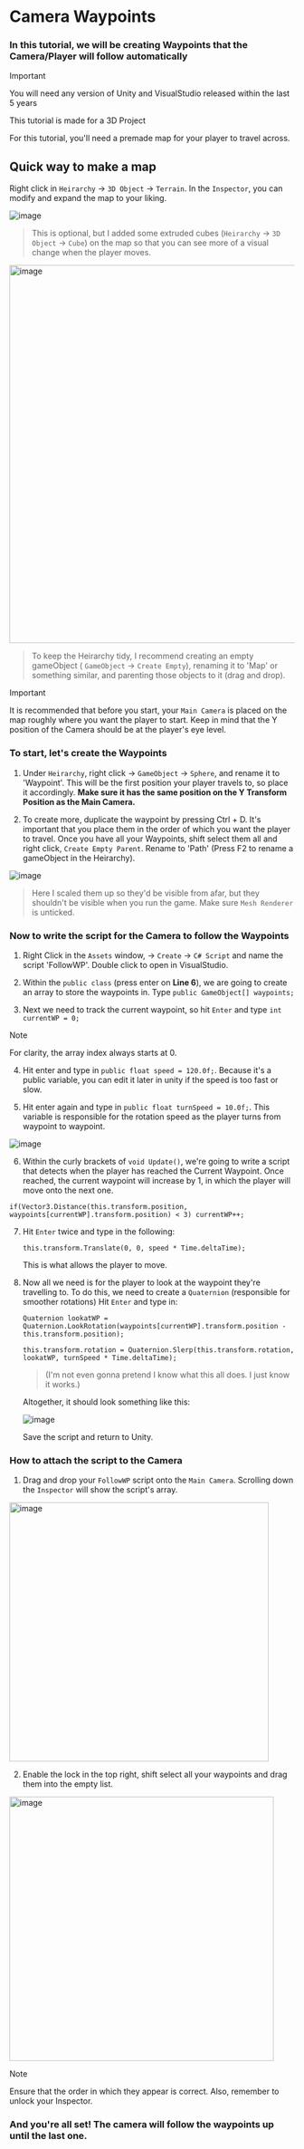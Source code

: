 # Camera Waypoints

### In this tutorial, we will be creating Waypoints that the Camera/Player will follow automatically

> [!IMPORTANT]
> You will need any version of Unity and VisualStudio released within the last 5 years
> 
> This tutorial is made for a 3D Project
> 
> For this tutorial, you'll need a premade map for your player to travel across.

## Quick way to make a map

Right click in `Heirarchy` -> `3D Object` -> `Terrain`. In the `Inspector`, you can modify and expand the map to your liking.

![image](https://github.com/user-attachments/assets/3f1390da-111b-4f28-a2fb-2c1d95bf3209)

> This is optional, but I added some extruded cubes (`Heirarchy` -> `3D Object` -> `Cube`) on the map so that you can see more of a visual change when the player moves.

<img width="668" alt="image" src="https://github.com/user-attachments/assets/af1ded51-7d86-4580-b49d-51058a72771d" />

> To keep the Heirarchy tidy, I recommend creating an empty gameObject ( `GameObject` -> `Create Empty`), renaming it to 'Map' or something similar, and parenting those objects to it (drag and drop).

> [!IMPORTANT]
> It is recommended that before you start, your `Main Camera` is placed on the map roughly where you want the player to start. Keep in mind that the Y position of the Camera should be at the player's eye level.


### To start, let's create the Waypoints

1. Under `Heirarchy`, right click -> `GameObject` -> `Sphere`, and rename it to 'Waypoint'. This will be the first position your player travels to, so place it accordingly. **Make sure it has the same position on the Y Transform Position as the Main Camera.**

2. To create more, duplicate the waypoint by pressing Ctrl + D. It's important that you place them in the order of which you want the player to travel. Once you have all your Waypoints, shift select them all and right click, `Create Empty Parent`. Rename to 'Path' (Press F2 to rename a gameObject in the Heirarchy).

![image](https://github.com/user-attachments/assets/fb7c124b-88ed-4f1c-a9cf-ecb3a6abb67e)

> Here I scaled them up so they'd be visible from afar, but they shouldn't be visible when you run the game. Make sure `Mesh Renderer` is unticked.


### Now to write the script for the Camera to follow the Waypoints
  
1. Right Click in the `Assets` window, -> `Create` -> `C# Script` and name the script 'FollowWP'. Double click to open in VisualStudio.

2. Within the `public class` (press enter on **Line 6**), we are going to create an array to store the waypoints in. Type `public GameObject[] waypoints;`

3. Next we need to track the current waypoint, so hit `Enter` and type `int currentWP = 0;`
> [!NOTE]
> For clarity, the array index always starts at 0.

4. Hit enter and type in `public float speed = 120.0f;`. Because it's a public variable, you can edit it later in unity if the speed is too fast or slow.

5. Hit enter again and type in `public float turnSpeed = 10.0f;`. This variable is responsible for the rotation speed as the player turns from waypoint to waypoint.

![image](https://github.com/user-attachments/assets/fa1b2194-f3a2-4d93-b5cb-8e0c926581cf)

6. Within the curly brackets of `void Update()`, we're going to write a script that detects when the player has reached the Current Waypoint. Once reached, the current waypoint will increase by 1, in which the player will move onto the next one.

  `if(Vector3.Distance(this.transform.position, waypoints[currentWP].transform.position) < 3)
       currentWP++;`

7. Hit `Enter` twice and type in the following:

   `this.transform.Translate(0, 0, speed * Time.deltaTime);`

   This is what allows the player to move.

8. Now all we need is for the player to look at the waypoint they're travelling to. To do this, we need to create a `Quaternion` (responsible for smoother rotations)
   Hit `Enter` and type in:

   `Quaternion lookatWP = Quaternion.LookRotation(waypoints[currentWP].transform.position - this.transform.position);`

   `this.transform.rotation = Quaternion.Slerp(this.transform.rotation, lookatWP, turnSpeed * Time.deltaTime);`
   > (I'm not even gonna pretend I know what this all does. I just know it works.)

   Altogether, it should look something like this:

   ![image](https://github.com/user-attachments/assets/3fb2a9e9-da95-44d7-8f0d-0ecac6537710)

   Save the script and return to Unity.

### How to attach the script to the Camera

1. Drag and drop your `FollowWP` script onto the `Main Camera`. Scrolling down the `Inspector` will show the script's array.

<img width="458" alt="image" src="https://github.com/user-attachments/assets/4fff6390-6102-49ad-8ba0-fcc813a1fc6b" />

2. Enable the lock in the top right, shift select all your waypoints and drag them into the empty list.

<img width="467" alt="image" src="https://github.com/user-attachments/assets/d9a59598-cbcc-4a49-ad54-dbf78f3dce11" />

> [!NOTE]
> Ensure that the order in which they appear is correct. Also, remember to unlock your Inspector.


### And you're all set! The camera will follow the waypoints up until the last one.
